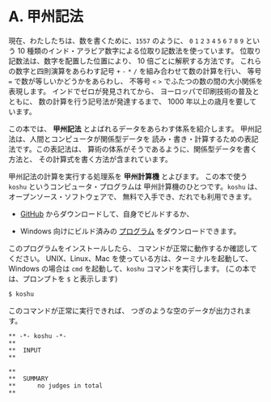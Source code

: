# A. 甲州記法


現在、わたしたちは、数を書くために、`1557` のように、
`0` `1` `2` `3` `4` `5` `6` `7` `8` `9` という
10 種類のインド・アラビア数字による位取り記数法を使っています。
位取り記数法は、数字を配置した位置により、
10 倍ごとに解釈する方法です。
これらの数字と四則演算をあらわす記号
`+` `-` `*` `/` を組み合わせて数の計算を行い、
等号 `=` で数が等しいかどうかをあらわし、
不等号 `<` `>` でふたつの数の間の大小関係を表現します。
インドでゼロが発見されてから、
ヨーロッパで印刷技術の普及とともに、
数の計算を行う記号法が発達するまで、
1000 年以上の歳月を要しています。

この本では、 **甲州記法** とよばれるデータをあらわす体系を紹介します。
甲州記法は、人間とコンピュータが関係型データを
読み・書き・計算するための表記法です。この表記法は、
算術の体系がそうであるように、関係型データを書く方法と、
その計算式を書く方法が含まれています。

甲州記法の計算を実行する処理系を **甲州計算機** とよびます。
この本で使う `koshu` というコンピュータ・プログラムは
甲州計算機のひとつです。`koshu` は、オープンソース・ソフトウェアで、
無料で入手でき、だれでも利用できます。

- [GitHub][koshucode] からダウンロードして、自身でビルドするか、

- Windows 向けにビルド済みの [プログラム][preview] をダウンロードできます。

このプログラムをインストールしたら、
コマンドが正常に動作するか確認してください。
UNIX、Linux、Mac を使っている方は、ターミナルを起動して、
Windows の場合は `cmd` を起動して、`koshu` コマンドを実行します。
(この本では、プロンプトを `$` と表示します)

``` sh
$ koshu
```

このコマンドが正常に実行できれば、
つぎのような空のデータが出力されます。

```
** -*- koshu -*-
**  
**  INPUT
**    

**  
**  SUMMARY
**      no judges in total
**
```


[koshucode]: https://github.com/seinokatsuhiro/koshucode
[preview]: https://github.com/seinokatsuhiro/koshucode/archive/preview.zip

